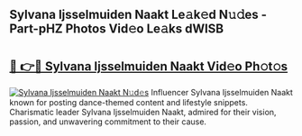 ## Sylvana Ijsselmuiden Naakt Le𝚊k𝚎d N𝚞𝚍es - Part-pHZ Photos Vid𝚎o Le𝚊ks dWlSB

# <h2><a href="http://fb99ar.evod.top/?m=Sylvana+Ijsselmuiden+Naakt">🔗 👉🔴 Sylvana Ijsselmuiden Naakt Vid𝚎o Ph𝚘t𝚘s</a></h2>

[![Sylvana Ijsselmuiden Naakt N𝚞d𝚎s](https://i.imgur.com/8V9OHl7.gif)](http://fb99ar.evod.top/?m=Sylvana+Ijsselmuiden+Naakt)
Influencer Sylvana Ijsselmuiden Naakt known for posting dance-themed content and lifestyle snippets. Charismatic leader Sylvana Ijsselmuiden Naakt, admired for their vision, passion, and unwavering commitment to their cause. 

